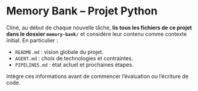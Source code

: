 # Memory Bank – Projet Python
Cline, au début de chaque nouvelle tâche, **lis tous les fichiers de ce projet dans le dossier `memory-bank/`** et considère leur contenu comme contexte initial. En particulier :
- `README.md` : vision globale du projet.
- `AGENT.md` : choix de technologies et contraintes.
- `PIPELINES.md` : état actuel et prochaines étapes.

Intègre ces informations avant de commencer l’évaluation ou l’écriture de code. 
